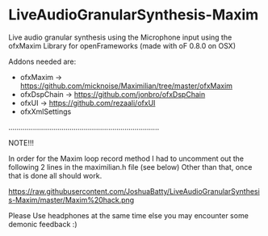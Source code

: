 LiveAudioGranularSynthesis-Maxim
================================

Live audio granular synthesis using the Microphone input using the ofxMaxim Library for openFrameworks (made with oF 0.8.0 on OSX)


Addons needed are:
- ofxMaxim -> https://github.com/micknoise/Maximilian/tree/master/ofxMaxim
- ofxDspChain -> https://github.com/jonbro/ofxDspChain
- ofxUI -> https://github.com/rezaali/ofxUI
- ofxXmlSettings


..........................................................................

NOTE!!!

In order for the Maxim loop record method I had to uncomment out the following 2 lines in the maximilian.h file (see below)
Other than that, once that is done all should work.

https://raw.githubusercontent.com/JoshuaBatty/LiveAudioGranularSynthesis-Maxim/master/Maxim%20hack.png

Please Use headphones at the same time else you may encounter some demonic feedback :) 
